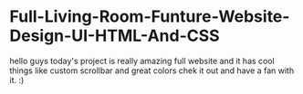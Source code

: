 # Full-Living-Room-Funture-Website-Design-UI-HTML-And-CSS

hello guys today's project is really amazing full website and it has cool things like custom scrollbar and great colors chek it out and have a fan with it. :)
